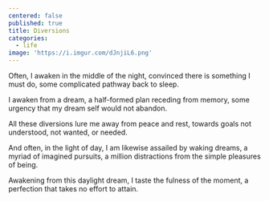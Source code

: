 ```yaml
---
centered: false
published: true
title: Diversions
categories:
  - life
image: 'https://i.imgur.com/dJnjiL6.png'
---
```

Often, I awaken
in the middle of the night,
convinced there is something 
I must do,
some complicated pathway
back to sleep.

I awaken from a dream,
a half-formed plan
receding from memory,
some urgency
that my dream self
would not abandon.

All these diversions
lure me away 
from peace and rest,
towards goals 
not understood,
not wanted, 
or needed.

And often,
in the light of day,
I am likewise assailed 
by waking dreams,
a myriad of imagined pursuits,
a million distractions 
from the simple pleasures 
of being.

Awakening 
from this daylight dream,
I taste the fulness 
of the moment,
a perfection
that takes no effort 
to attain.
